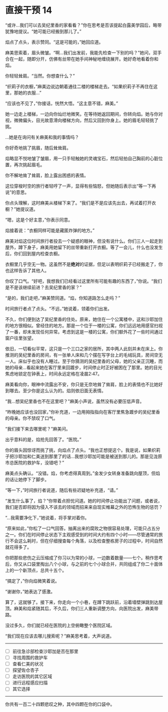 # 直接干预 14

“或许...我们可以去吴纪里香的家看看？”你在思考是否该提起白露美学园后，略带犹豫地提议。“她可能已经搬到那儿了。”

焰点了点头，表示赞同。“这是可能的，”她回应道。

麻美思索着，眉头微皱。“啊...我们出发前，我能先检查一下别的吗？”她问，双手合在一起，随即分开，仿佛有丝带在她手间神秘地缠绕展开。她好奇地看着你和焰。

你轻轻耸肩。“当然。你想查什么？”

“织莉子的衣橱，”麻美边说边朝着通往二楼的楼梯走去。“如果织莉子不再住在这里，那她的衣服...”

“应该也不见了，”你接话，恍然大悟。“这主意不错，麻美。”

她一边走上楼梯，一边向你灿烂地微笑。在等待她返回期间，你转向焰。她与你对视，微微偏头，目光故意滑向楼梯方向，然后又回到你身上。她的眉毛轻轻挑了挑。

...她是在询问有关麻美和我的事情吗？

你好奇地挑了挑眉，随后耸耸肩。

焰略显不悦地皱了皱眉，用一只手轻触她的灵魂宝石，然后轻拍自己胸前的心脏位置，再次挑起眉毛。

你不解地耸了耸肩，脸上露出困惑的表情。

这位穿梭时空的旅行者轻哼了一声，显得有些恼怒，但她随后表示出“等一下再说”的意思。

你点头理解，这时麻美从楼梯下来了。“我们是不是应该先出去，再试着打开衣橱？”她提议道。

“嗯，这是个好主意，”你表示同意。

焰接着说：“衣橱同样可能是藏匿炸弹的地方。”

麻美对焰这位时间旅行者投去一个疑惑的眼神，但没有说什么。你们三人一起走到屋外，蹲下身子，麻美用她留下的丝带重新打开衣橱。等了一会儿，什么也没发生后，你们回到屋内检查衣橱。

衣橱里几乎空无一物。这虽然不是**绝对**的证据，但足以表明织莉子已经搬走了，你也这样告诉了其他人。

你叹了口气。“好吧，我想我们已经看过这里所有可能有趣的东西了，”你说。“我们是不是该继续前进？去吴纪里香的家？”

“是的，我们走吧，”麻美赞同道。“焰，你知道路怎么走吗？”

时间旅行者点了点头。“不远，”她说着，领着你们出发。

不久，你们便到达了吴纪里香的住处。原来，她住在一个公寓楼中，这和沙耶加住的地方很相似。曾经住的地方。那是一个位于一楼的公寓，你们远远地用感官扫视了一番，却未发现任何异常。考虑到这是一楼的公寓，你们额外花了一些时间通过窗户往里张望。

依旧，一切看似平常，这只是一个三口之家的居所，其中两人此刻并未在床上。你推测的吴纪里香的房间，有一张单人床和几个摆在写字台上的毛绒玩具，房间空无一人。床似乎也没有人睡过。至于你猜测的吴纪里香的父母，她的父亲正沉睡，而她的母亲...看起来她在客厅里来回踱步，时间停止时正好被困在了那里。她的目光焦虑地锁定在钟表上，时间永远定格在凌晨2:47。

麻美看向你，眼神中流露出不安，你只是无奈地耸了耸肩，脸上的表情也不比她好到哪去。至少你是这么认为的。焰则依旧面无表情。

“我...想吴纪里香也不在这里吧？”麻美小声说，虽然没有必要压低声音。

“昨晚她应该也没回家，”你补充道，一边用拇指指向在客厅里焦急踱步的吴纪里香的母亲。你不禁叹了口气。

“我们接下来去哪里呢？”麻美问。

出乎意料的是，焰抢先回答了。“医院。”

你的眉头因惊讶而挑了挑，向焰点了点头。“我也正想提这个。我是说，如果织莉子把沙耶加和仁美送到那里了的话...我想沙耶加可能是被送到那儿的。那是见泷原市总医院的救护车，没错吧？”

麻美点头确认。“没错。焰，你考虑得真周到。”金发少女转身准备跳向屋顶，但焰的话让她停下了脚步。

“等一下，”时间旅行者说道，随后有些迟疑地补充道，“请。”

“发生什么事了，焰？”你带着点担忧问道。她的时间停止功能出了问题，或者说，我们是否即将因为侵入不该去的领域而招来来自现实帷幕之外的恐怖生物的惩罚？

“...我需要净化下，”她说着，将手掌对着你。

“原来如此，”你松了一口气回答。抽离出来的腐败之物很容易处理，可能只占五分之一。你们在时间停止状态下主观感受到的时间大约有四个小时——尽管通常的旅行不会这么耗时，但在仔细搜查每个角落，以及检查整栋房子的过程中，时间自然就花得多了。

你把那些悲伤之云压缩成了你习以为常的小球，一边数着数量——七个。稍作思考后，你又从口袋里掏出八个小球，与之前的七个小球合并，共同组成了你二十面体上的一个新顶点，总共十五个。

“搞定了，”你向焰微笑着说。

“谢谢你，”她表达了感激。

算了，这就够了。接下来，你走向一个小巷，在蹲下跳跃前，沿着墙壁弹跳到达屋顶。麻美和焰紧随其后，不久后，你们三人重新调整方向，向医院出发，麻美带路。

没过多久，你们就已经在医院的上空俯瞰整个医院区域。

“我们现在应该去哪儿搜索呢？”麻美思考着，大声说道。

---

- [ ] 前往急诊部检查沙耶加是否在那里
- [ ] 寻找周围的救护车
- [ ] 查看仁美的状况
- [ ] 探望佐仓杏子
- [ ] 走访医院的其它区域
- [ ] 进行远程感应扫描
- [ ] 其它选择

---

你共有一百二十四颗悲叹之种，其中四颗在你的口袋中。
